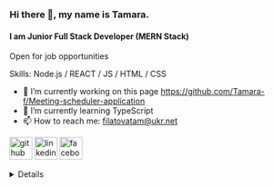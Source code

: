 ### Hi there 👋, my name is Tamara.
#### I am Junior Full Stack Developer (MERN Stack)

Open for job opportunities

Skills: Node.js / REACT / JS / HTML / CSS

- 🔭 I’m currently working on this page https://github.com/Tamara-f/Meeting-scheduler-application 
- 🌱 I’m currently learning TypeScript 
- 📫 How to reach me: filatovatam@ukr.net 


[<img src='https://cdn.jsdelivr.net/npm/simple-icons@3.0.1/icons/github.svg' alt='github' height='40'>](https://github.com/https://github.com/Tamara-f)  [<img src='https://cdn.jsdelivr.net/npm/simple-icons@3.0.1/icons/linkedin.svg' alt='linkedin' height='40'>](https://www.linkedin.com/in/https://www.linkedin.com/in/tamara-filatova-4a6a2876//)  [<img src='https://cdn.jsdelivr.net/npm/simple-icons@3.0.1/icons/facebook.svg' alt='facebook' height='40'>](https://www.facebook.com/www.facebook.com/tamara.filatova.5)  

 <details>
<img alt="tamara-f Github stats" src="github-readme-stats.tamara-f.vercel.app"/>
 </details>
